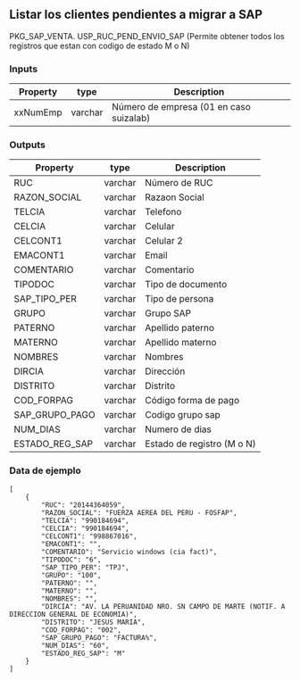 ## Listar los clientes pendientes a migrar a SAP

PKG_SAP_VENTA. USP_RUC_PEND_ENVIO_SAP (Permite obtener todos los registros que estan con codigo de estado M o N)

### Inputs

| Property | type    | Description                             |
| -------- | ------- | --------------------------------------- |
| xxNumEmp | varchar | Número de empresa (01 en caso suizalab) |

### Outputs

| Property       | type    | Description                |
| -------------- | ------- | -------------------------- |
| RUC            | varchar | Número de RUC              |
| RAZON_SOCIAL   | varchar | Razaon Social              |
| TELCIA         | varchar | Telefono                   |
| CELCIA         | varchar | Celular                    |
| CELCONT1       | varchar | Celular 2                  |
| EMACONT1       | varchar | Email                      |
| COMENTARIO     | varchar | Comentario                 |
| TIPODOC        | varchar | Tipo de documento          |
| SAP_TIPO_PER   | varchar | Tipo de persona            |
| GRUPO          | varchar | Grupo SAP                  |
| PATERNO        | varchar | Apellido paterno           |
| MATERNO        | varchar | Apellido materno           |
| NOMBRES        | varchar | Nombres                    |
| DIRCIA         | varchar | Dirección                  |
| DISTRITO       | varchar | Distrito                   |
| COD_FORPAG     | varchar | Código forma de pago       |
| SAP_GRUPO_PAGO | varchar | Codigo grupo sap           |
| NUM_DIAS       | varchar | Numero de dias             |
| ESTADO_REG_SAP | varchar | Estado de registro (M o N) |

### Data de ejemplo

```
[
    {
        "RUC": "20144364059",
        "RAZON_SOCIAL": "FUERZA AEREA DEL PERU - FOSFAP",
        "TELCIA": "990184694",
        "CELCIA": "990184694",
        "CELCONT1": "998867016",
        "EMACONT1": "",
        "COMENTARIO": "Servicio windows (cia fact)",
        "TIPODOC": "6",
        "SAP_TIPO_PER": "TPJ",
        "GRUPO": "100",
        "PATERNO": "",
        "MATERNO": "",
        "NOMBRES": "",
        "DIRCIA": "AV. LA PERUANIDAD NRO. SN CAMPO DE MARTE (NOTIF. A DIRECCION GENERAL DE ECONOMIA)",
        "DISTRITO": "JESUS MARIA",
        "COD_FORPAG": "002",
        "SAP_GRUPO_PAGO": "FACTURA%",
        "NUM_DIAS": "60",
        "ESTADO_REG_SAP": "M"
    }
]
```
